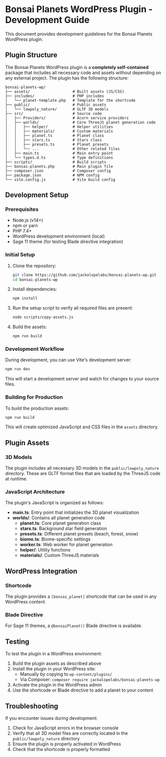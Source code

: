 # Bonsai Planets WordPress Plugin - Development Guide

This document provides development guidelines for the Bonsai Planets WordPress plugin.

## Plugin Structure

The Bonsai Planets WordPress plugin is a **completely self-contained** package that includes all necessary code and assets without depending on any external project. The plugin has the following structure:

```
bonsai-planets-wp/
├── assets/                   # Built assets (JS/CSS)
├── includes/                 # PHP includes
│   └── planet-template.php   # Template for the shortcode
├── public/                   # Public assets
│   └── lowpoly_nature/       # GLTF 3D models
├── src/                      # Source code
│   ├── Providers/            # Acorn service providers
│   ├── worlds/               # Core ThreeJS planet generation code
│   │   ├── helper/           # Helper utilities
│   │   ├── materials/        # Custom materials
│   │   ├── planet.ts         # Planet class
│   │   ├── stars.ts          # Stars class
│   │   ├── presets.ts        # Planet presets
│   │   └── ...               # Other related files
│   ├── main.ts               # Main entry point
│   └── types.d.ts            # Type definitions
├── scripts/                  # Build scripts
├── bonsai-planets.php        # Main plugin file
├── composer.json             # Composer config
├── package.json              # NPM config
└── vite.config.js            # Vite build config
```

## Development Setup

### Prerequisites

- Node.js (v14+)
- npm or yarn
- PHP 7.4+
- WordPress development environment (local)
- Sage 11 theme (for testing Blade directive integration)

### Initial Setup

1. Clone the repository:
   ```bash
   git clone https://github.com/jackalopelabs/bonsai-planets-wp.git
   cd bonsai-planets-wp
   ```

2. Install dependencies:
   ```bash
   npm install
   ```

3. Run the setup script to verify all required files are present:
   ```bash
   node scripts/copy-assets.js
   ```

4. Build the assets:
   ```bash
   npm run build
   ```

### Development Workflow

During development, you can use Vite's development server:

```bash
npm run dev
```

This will start a development server and watch for changes to your source files.

### Building for Production

To build the production assets:

```bash
npm run build
```

This will create optimized JavaScript and CSS files in the `assets` directory.

## Plugin Assets

### 3D Models

The plugin includes all necessary 3D models in the `public/lowpoly_nature` directory. These are GLTF format files that are loaded by the ThreeJS code at runtime.

### JavaScript Architecture

The plugin's JavaScript is organized as follows:

- **main.ts**: Entry point that initializes the 3D planet visualization
- **worlds/**: Contains all planet generation code
  - **planet.ts**: Core planet generation class
  - **stars.ts**: Background star field generation
  - **presets.ts**: Different planet presets (beach, forest, snow)
  - **biome.ts**: Biome-specific settings
  - **worker.ts**: Web worker for planet generation
  - **helper/**: Utility functions
  - **materials/**: Custom ThreeJS materials

## WordPress Integration

### Shortcode

The plugin provides a `[bonsai_planet]` shortcode that can be used in any WordPress content.

### Blade Directive

For Sage 11 themes, a `@bonsaiPlanet()` Blade directive is available.

## Testing

To test the plugin in a WordPress environment:

1. Build the plugin assets as described above
2. Install the plugin in your WordPress site:
   - Manually by copying to `wp-content/plugins/`
   - Via Composer: `composer require jackalopelabs/bonsai-planets-wp`
3. Activate the plugin in the WordPress admin
4. Use the shortcode or Blade directive to add a planet to your content

## Troubleshooting

If you encounter issues during development:

1. Check for JavaScript errors in the browser console
2. Verify that all 3D model files are correctly located in the `public/lowpoly_nature` directory
3. Ensure the plugin is properly activated in WordPress
4. Check that the shortcode is properly formatted 